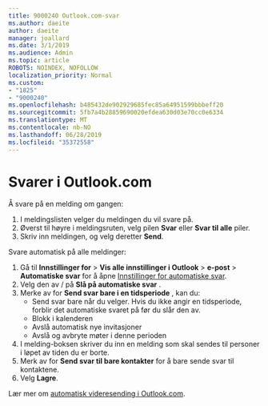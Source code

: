```yaml
---
title: 9000240 Outlook.com-svar
ms.author: daeite
author: daeite
manager: joallard
ms.date: 3/1/2019
ms.audience: Admin
ms.topic: article
ROBOTS: NOINDEX, NOFOLLOW
localization_priority: Normal
ms.custom:
- "1825"
- "9000240"
ms.openlocfilehash: b485432de902929685fec85a64951599bbbeff20
ms.sourcegitcommit: 5fb7a4b28859690020efdea630d03e70cc0e6334
ms.translationtype: MT
ms.contentlocale: nb-NO
ms.lasthandoff: 06/28/2019
ms.locfileid: "35372558"
---
```

# <a name="replying-in-outlookcom"></a>Svarer i Outlook.com

Å svare på en melding om gangen:

1. I meldingslisten velger du meldingen du vil svare på.
2. Øverst til høyre i meldingsruten, velg pilen **Svar** eller **Svar til alle** piler.
3. Skriv inn meldingen, og velg deretter **Send**.

Svare automatisk på alle meldinger:

1. Gå til **Innstillinger for** > **Vis alle innstillinger i Outlook** > **e-post** > **Automatiske svar** for å åpne [Innstillinger for automatiske svar](https://outlook.live.com/mail/options/mail/automaticReplies).
2. Velg den av / på **Slå på automatiske svar** .
3. Merke av for **Send svar bare i en tidsperiode** , kan du:
    - Send svar bare når du velger. Hvis du ikke angir en tidsperiode, forblir det automatiske svaret på før du slår den av.
    - Blokk i kalenderen
    - Avslå automatisk nye invitasjoner
    - Avslå og avbryte møter i denne perioden
4. I melding-boksen skriver du inn en melding som skal sendes til personer i løpet av tiden du er borte.
5. Merk av for **Send svar til bare kontakter** for å bare sende svar til kontaktene.
6. Velg **Lagre**.

Lær mer om [automatisk videresending i Outlook.com](https://support.office.com/article/14614626-9855-48dc-a986-dec81d07b1a0).